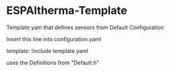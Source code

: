 # ESPAltherma-Template
Template.yam that defines sensors from Default Configuration 


Insert this line into configuration.yaml

template: !include template.yaml 

uses the Definitions from "Default.h"

